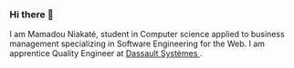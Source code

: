 ### Hi there 👋
I am Mamadou Niakaté, student in Computer science applied to business management specializing in Software Engineering for the Web. I am apprentice Quality Engineer at <a href="https://www.3ds.com/" target="_blank">
    Dassault Systèmes
  </a>.
    <head>
        <style>
            
        </style>
    </head>
    <body>
        <section>
            <h2>Front-end</h2>
            <ul>
                <li>Javascript</>
                    <ul>
                        <li>Reactjs</li>
                    </ul>
                <li>HTML</li>
                <li>CSS</li>
            </ul>
          </section>
          <section>
            <h2>Back-end</h2>
            <ul>
                <li>Javascript</>
                    <ul>
                        <li>Nodejs - Expressjs</li>
                    </ul>
                <li>PHP</li>
                    <ul>
                        <li>Symfony</li>
                    </ul>
                <li>Java</li>
            </ul>
          </section>
          <section>
            <h2>UI Design</h2>
            <ul>
                <li>Figma</li>
            </ul>
          </section>
    </body>
<!--
**mamadou-niakate/mamadou-niakate** is a ✨ _special_ ✨ repository because its `README.md` (this file) appears on your GitHub profile.

Here are some ideas to get you started:

- 🔭 I’m currently working on ...
- 🌱 I’m currently learning ...
- 👯 I’m looking to collaborate on ...
- 🤔 I’m looking for help with ...
- 💬 Ask me about ...
- 📫 How to reach me: ...
- 😄 Pronouns: ...
- ⚡ Fun fact: ...
-->
